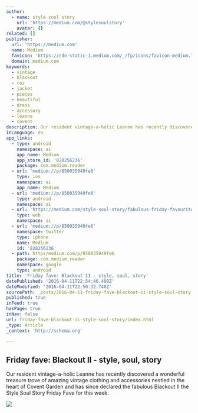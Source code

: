 ```yaml
---
author:
  - name: style soul story
    url: 'https://medium.com/@stylesoulstory'
    avatar: {}
related: []
publisher:
  url: 'https://medium.com'
  name: Medium
  favicon: 'https://cdn-static-1.medium.com/_/fp/icons/favicon-medium.TAS6uQ-Y7kcKgi0xjcYHXw.ico'
  domain: medium.com
keywords:
  - vintage
  - blackout
  - roz
  - jacket
  - pieces
  - beautiful
  - dress
  - accessory
  - leanne
  - covent
description: Our resident vintage-a-holic Leanne has recently discovered a wonderful treasure trove of amazing vintage clothing and accessories nestled in the heart of Covent Garden and has since declared the fabulous Blackout II the Style Soul Story Friday Fave for this week.
inLanguage: en
app_links:
  - type: android
    namespace: ai
    app_name: Medium
    app_store_id: '828256236'
    package: com.medium.reader
  - url: 'medium://p/850035949fe6'
    type: ios
    namespace: ai
    app_name: Medium
  - url: 'medium://p/850035949fe6'
    type: android
    namespace: ai
  - url: 'https://medium.com/style-soul-story/fabulous-friday-favourite-blackout-ii-850035949fe6'
    type: web
    namespace: ai
  - url: 'medium://p/850035949fe6'
    namespace: twitter
    type: iphone
    name: Medium
    id: '828256236'
  - path: https/medium.com/p/850035949fe6
    package: com.medium.reader
    namespace: google
    type: android
title: 'Friday fave: Blackout II - style, soul, story'
datePublished: '2016-04-11T22:54:46.499Z'
dateModified: '2016-04-11T22:50:32.740Z'
sourcePath: _posts/2016-04-11-friday-fave-blackout-ii-style-soul-story.md
published: true
inFeed: true
hasPage: true
inNav: false
url: friday-fave-blackout-ii-style-soul-story/index.html
_type: Article
_context: 'http://schema.org'

---
```

<article style=""><h1>Friday fave: Blackout II - style, soul, story</h1><p>Our resident vintage-a-holic Leanne has recently discovered a wonderful treasure trove of amazing vintage clothing and accessories nestled in the heart of Covent Garden and has since declared the fabulous Blackout II the Style Soul Story Friday Fave for this week.</p><img src="https://cdn-images-1.medium.com/max/600/1*cAM0MtbrtlDEK8Kzs5kJ2Q.jpeg" /></article>